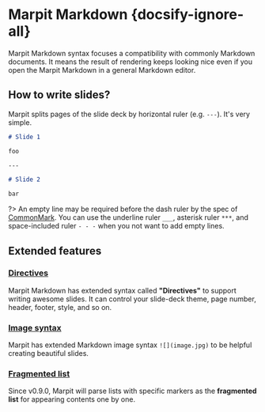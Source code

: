 # Marpit Markdown {docsify-ignore-all}

Marpit Markdown syntax focuses a compatibility with commonly Markdown documents. It means the result of rendering keeps looking nice even if you open the Marpit Markdown in a general Markdown editor.

## How to write slides?

Marpit splits pages of the slide deck by horizontal ruler (e.g. `---`). It's very simple.

```markdown
# Slide 1

foo

---

# Slide 2

bar
```

?> An empty line may be required before the dash ruler by the spec of [CommonMark](https://spec.commonmark.org/0.28/#example-28). You can use the underline ruler `___`, asterisk ruler `***`, and space-included ruler `- - -` when you not want to add empty lines.

## Extended features

### [Directives](/directives)

Marpit Markdown has extended syntax called **"Directives"** to support writing awesome slides. It can control your slide-deck theme, page number, header, footer, style, and so on.

### [Image syntax](/image-syntax)

Marpit has extended Markdown image syntax `![](image.jpg)` to be helpful creating beautiful slides.

### [Fragmented list](/fragmented-list)

Since v0.9.0, Marpit will parse lists with specific markers as the **fragmented list** for appearing contents one by one.
